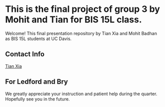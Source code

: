 # This is the final project of group 3 by Mohit and Tian for BIS 15L class. 

Welcome! This final presentation repository by Tian Xia and Mohit Badhan as BIS 15L students at UC Davis. 

## **Contact Info**  
[Tian Xia](ttxia@ucdavis.edu)  

## **For Ledford and Bry**  
We greatly appreciate your instruction and patient help during the quarter. Hopefully see you in the future. 
